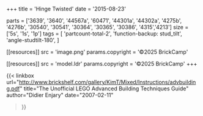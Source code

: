 +++
title = 'Hinge Twisted'
date  = '2015-08-23'

parts = ['3639', '3640', '44567a', '60471', '44301a', '44302a', '4275b', '4276b', '30540', '30541', '30364', '30365', '30386', '4315','4213']
size  = ['5s', '1s', '1p']
tags  = [
  'partcount-total-2',
  'function-backup: stud_tilt',
  'angle-studtilt-180',
]

[[resources]]
src              = 'image.png'
params.copyright = '©2025 BrickCamp'

[[resources]]
src              = 'model.ldr'
params.copyright = '©2025 BrickCamp'
+++

{{< linkbox
    url="http://www.brickshelf.com/gallery/KimT/Mixed/Instructions/advbuilding.pdf"
    title="The Unofficial LEGO Advanced Building Techniques Guide"
    author="Didier Enjary"
    date="2007-02-11"
>}}
